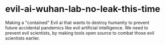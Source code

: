 # evil-ai-wuhan-lab-no-leak-this-time
Making a "contained" Evil ai that wants to destroy humanity to prevent future accidental pandemics like evil artificial intelligence. We need to prevent evil scientists, by making tools open source to combat those evil scientists earlier. 
